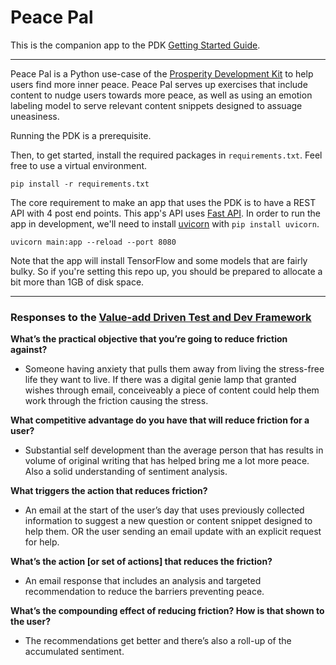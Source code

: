 # Peace Pal
This is the companion app to the PDK [Getting Started Guide](https://github.com/Prosperity-Path/PDK/wiki/Getting-Started-Guide).
__________________
Peace Pal is a Python use-case of the [Prosperity Development Kit](https://github.com/Prosperity-Path/PDK) to help users find more inner peace.
Peace Pal serves up exercises that include content to nudge users towards more peace, as well as using an emotion labeling model to serve relevant content snippets designed to assuage uneasiness.

Running the PDK is a prerequisite.

Then, to get started, install the required packages in `requirements.txt`. Feel free to use a virtual environment.
```
pip install -r requirements.txt
```
The core requirement to make an app that uses the PDK is to have a REST API with 4 post end points. This app's API uses [Fast API](https://github.com/tiangolo/fastapi).
In order to run the app in development, we'll need to install [uvicorn](https://www.uvicorn.org/) with `pip install uvicorn`.
```
uvicorn main:app --reload --port 8080
```
Note that the app will install TensorFlow and some models that are fairly bulky. So if you're setting this repo up, you should be prepared to allocate a bit more than 1GB of disk space.

_______________
### Responses to the [Value-add Driven Test and Dev Framework](https://github.com/Prosperity-Path/Wealth-Building-Content/blob/eed9e6213a13b649f8594636dc6be73aa53f3afa/Value-add-Driven-Testing-and-Dev.md)

**What’s the practical objective that you’re going to reduce friction against?**
* Someone having anxiety that pulls them away from living the stress-free life they want to live.
If there was a digital genie lamp that granted wishes through email, conceiveably a piece of content could help them work through the friction causing the stress.

**What competitive advantage do you have that will reduce friction for a user?**
* Substantial self development than the average person that has results in volume of original writing that has helped bring me a lot more peace. Also a solid understanding of sentiment analysis.

**What triggers the action that reduces friction?**
* An email at the start of the user’s day that uses previously collected information to suggest a new question or content snippet designed to help them. OR the user sending an email update with an explicit request for help. 

**What’s the action [or set of actions] that reduces the friction?**
* An email response that includes an analysis and targeted recommendation to reduce the barriers preventing peace.

**What’s the compounding effect of reducing friction? How is that shown to the user?**
* The recommendations get better and there’s also a roll-up of the accumulated sentiment. 
